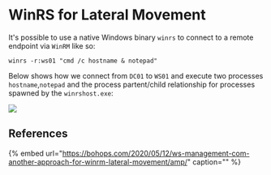 # WinRS for Lateral Movement

It's possible to use a native Windows binary `winrs` to connect to a remote endpoint via `WinRM` like so:

```text
winrs -r:ws01 "cmd /c hostname & notepad"
```

Below shows how we connect from `DC01` to `WS01` and execute two processes `hostname`,`notepad` and the process partent/child relationship for processes spawned by the `winrshost.exe`:

![](../../.gitbook/assets/image%20%28534%29.png)

## References

{% embed url="https://bohops.com/2020/05/12/ws-management-com-another-approach-for-winrm-lateral-movement/amp/" caption="" %}

